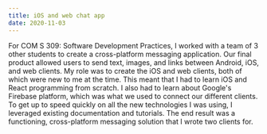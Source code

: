 ```yaml
---
title: iOS and web chat app
date: 2020-11-03
---
```


For COM S 309: Software Development Practices, I worked with a team of 3 other students to create a cross-platform messaging application. Our final product allowed users to send text, images, and links between Android, iOS, and web clients. My role was to create the iOS and web clients, both of which were new to me at the time. This meant that I had to learn iOS and React programming from scratch. I also had to learn about Google's Firebase platform, which was what we used to connect our different clients. To get up to speed quickly on all the new technologies I was using, I leveraged existing documentation and tutorials. The end result was a functioning, cross-platform messaging solution that I wrote two clients for.
